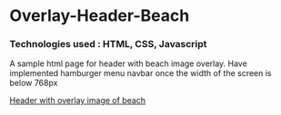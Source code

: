 # Overlay-Header-Beach
### Technologies used : HTML, CSS, Javascript

A sample html page for header with beach image overlay.
Have implemented hamburger menu navbar once the width of the screen is below 768px


[Header with overlay image of beach](https://serene-boyd-4d96b4.netlify.app/)
